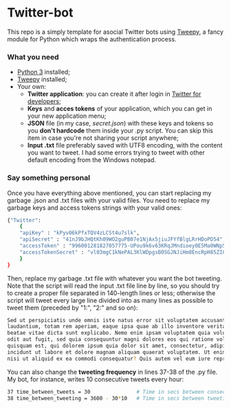 # Twitter-bot
This repo is a simply template for asocial Twitter bots using [Tweepy][tpy], a fancy module for Python which wraps the authentication process.

### What you need
 - [Python 3][py3] installed;
 - [Tweepy][tpy] installed;
 - Your own:
   - **Twitter application**: you can create it after login in [Twitter for developers][twdev];
   - **Keys** and **acces tokens** of your application, which you can get in your new application menu;
   - **JSON** file (in my case, *secret.json*) with these keys and tokens so you **don't hardcode** them inside your .py script. You can skip this item in case you're not sharing your script anywhere;
   - **Input .txt** file preferably saved with UTF8 encoding, with the content you want to tweet. I had some errors trying to tweet with other default encoding from the Windows notepad.

### Say something personal
Once you have everything above mentioned, you can start replacing my garbage .json and .txt files with your valid files.
You need to replace my garbage keys and access tokens strings with your valid ones:
```sh
{"Twitter":
	{
	"apiKey" : "kPyv06kPfxTQV4zLCSt4u7slk",
	"apiSecret" : "41nJ9bJHQtKh09WO2guPB07e1NjAx5jiuJFYfBlgLRrHDoPD54",
	"accessToken" : "996001281827057775-UPou9k6v63KRqJMndioey0E5Ma0WNp5",
	"accessTokenSecret" : "vl03mgC1kNePAL3KlWDpgsBOSGJNJiHm8EncRpH85ZI0A"
	}
}
```
Then, replace my garbage .txt file with whatever you want the bot tweeting. Note that the script will read the input .txt file line by line, so you should try to create a proper file separated in 140-length lines or less; otherwise the script will tweet every large line divided into as many lines as possible to tweet them (preceded by "1:", "2:" and so on):
```sh
Sed ut perspiciatis unde omnis iste natus error sit voluptatem accusantium doloremque 
laudantium, totam rem aperiam, eaque ipsa quae ab illo inventore veritatis et quasi architecto 
beatae vitae dicta sunt explicabo. Nemo enim ipsam voluptatem quia voluptas sit aspernatur aut 
odit aut fugit, sed quia consequuntur magni dolores eos qui ratione voluptatem sequi nesciunt. Neque porro
quisquam est, qui dolorem ipsum quia dolor sit amet, consectetur, adipisci velit, sed quia non numquam eius modi tempora
incidunt ut labore et dolore magnam aliquam quaerat voluptatem. Ut enim ad minima veniam, quis nostrum exercitationem ullam corporis suscipit laboriosam,
nisi ut aliquid ex ea commodi consequatur? Quis autem vel eum iure reprehenderit qui in ea voluptate velit esse quam nihil molestiae consequatur, vel illum qui dolorem eum fugiat quo voluptas nulla pariatur?
```
You can also change the **tweeting frequency** in lines 37-38 of the .py file. My bot, for instance, writes 10 consecutive tweets every hour:
```sh
37 time_between_tweets = 30               # Time in secs between consecutive tweets.
38 time_between_tweeting = 3600 - 30*10   # Time in secs between tweeting.
```


   [tpy]: <https://github.com/tweepy/tweepy>
   [py3]: <https://www.python.org/download/releases/3.0/>
   [twdev]: <https://dev.twitter.com>
